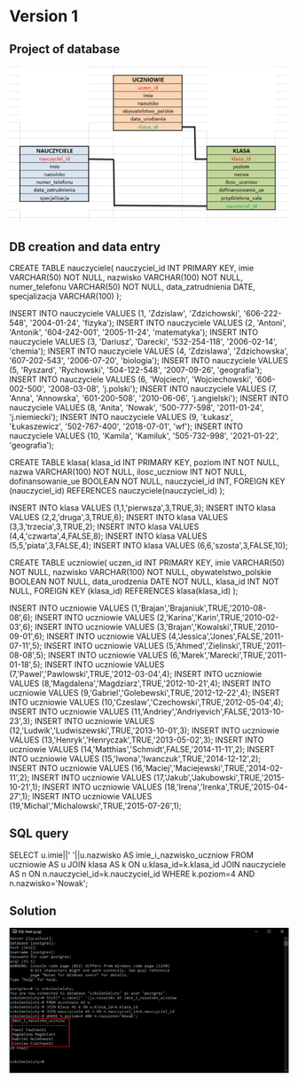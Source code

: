 # **Version 1**




## Project of database

![Version 1](https://github.com/pawelhachula/PostgreSQL/blob/main/Version%201/DB_project_1.png)


## DB creation and data entry

CREATE TABLE nauczyciele(
nauczyciel_id INT PRIMARY KEY,
imie VARCHAR(50) NOT NULL,
nazwisko VARCHAR(100) NOT NULL,
numer_telefonu VARCHAR(50) NOT NULL,
data_zatrudnienia DATE,
specjalizacja VARCHAR(100)
);

INSERT INTO nauczyciele VALUES (1, 'Zdzislaw', 'Zdzichowski', '606-222-548', '2004-01-24', 'fizyka');
INSERT INTO nauczyciele VALUES (2, 'Antoni', 'Antonik', '604-242-001', '2005-11-24', 'matematyka');
INSERT INTO nauczyciele VALUES (3, 'Dariusz', 'Darecki', '532-254-118', '2006-02-14', 'chemia');
INSERT INTO nauczyciele VALUES (4, 'Zdzislawa', 'Zdzichowska', '607-202-543', '2006-07-20', 'biologia');
INSERT INTO nauczyciele VALUES (5, 'Ryszard', 'Rychowski', '504-122-548', '2007-09-26', 'geografia');
INSERT INTO nauczyciele VALUES (6, 'Wojciech', 'Wojciechowski', '606-002-500', '2008-03-08', 'j.polski');
INSERT INTO nauczyciele VALUES (7, 'Anna', 'Annowska', '601-200-508', '2010-06-06', 'j.angielski');
INSERT INTO nauczyciele VALUES (8, 'Anita', 'Nowak', '500-777-598', '2011-01-24', 'j.niemiecki');
INSERT INTO nauczyciele VALUES (9, 'Łukasz', 'Łukaszewicz', '502-767-400', '2018-07-01', 'wf');
INSERT INTO nauczyciele VALUES (10, 'Kamila', 'Kamiluk', '505-732-998', '2021-01-22', 'geografia');

CREATE TABLE klasa(
klasa_id INT PRIMARY KEY,
poziom INT NOT NULL,
nazwa VARCHAR(100) NOT NULL,
ilosc_uczniow INT NOT NULL,
dofinansowanie_ue BOOLEAN NOT NULL,
nauczyciel_id INT, 
FOREIGN KEY (nauczyciel_id) REFERENCES nauczyciele(nauczyciel_id)
);

INSERT INTO klasa VALUES (1,1,'pierwsza',3,TRUE,3);
INSERT INTO klasa VALUES (2,2,'druga',3,TRUE,6);
INSERT INTO klasa VALUES (3,3,'trzecia',3,TRUE,2);
INSERT INTO klasa VALUES (4,4,'czwarta',4,FALSE,8);
INSERT INTO klasa VALUES (5,5,'piata',3,FALSE,4);
INSERT INTO klasa VALUES (6,6,'szosta',3,FALSE,10);

CREATE TABLE uczniowie(
uczen_id INT PRIMARY KEY,
imie VARCHAR(50) NOT NULL,
nazwisko VARCHAR(100) NOT NULL,
obywatelstwo_polskie BOOLEAN NOT NULL,
data_urodzenia DATE NOT NULL,
klasa_id INT NOT NULL,
FOREIGN KEY (klasa_id) REFERENCES klasa(klasa_id)
);

INSERT INTO uczniowie VALUES (1,'Brajan','Brajaniuk',TRUE,'2010-08-08',6);
INSERT INTO uczniowie VALUES (2,'Karina','Karin',TRUE,'2010-02-03',6);
INSERT INTO uczniowie VALUES (3,'Brajan','Kowalski',TRUE,'2010-09-01',6);
INSERT INTO uczniowie VALUES (4,'Jessica','Jones',FALSE,'2011-07-11',5);
INSERT INTO uczniowie VALUES (5,'Ahmed','Zielinski',TRUE,'2011-08-08',5);
INSERT INTO uczniowie VALUES (6,'Marek','Marecki',TRUE,'2011-01-18',5);
INSERT INTO uczniowie VALUES (7,'Pawel','Pawlowski',TRUE,'2012-03-04',4);
INSERT INTO uczniowie VALUES (8,'Magdalena','Magdziarz',TRUE,'2012-10-21',4);
INSERT INTO uczniowie VALUES (9,'Gabriel','Golebewski',TRUE,'2012-12-22',4);
INSERT INTO uczniowie VALUES (10,'Czeslaw','Czechowski',TRUE,'2012-05-04',4);
INSERT INTO uczniowie VALUES (11,'Andriey','Andriyevich',FALSE,'2013-10-23',3);
INSERT INTO uczniowie VALUES (12,'Ludwik','Ludwiszewski',TRUE,'2013-10-01',3);
INSERT INTO uczniowie VALUES (13,'Henryk','Henryczak',TRUE,'2013-05-02',3);
INSERT INTO uczniowie VALUES (14,'Matthias','Schmidt',FALSE,'2014-11-11',2);
INSERT INTO uczniowie VALUES (15,'Iwona','Iwanczuk',TRUE,'2014-12-12',2);
INSERT INTO uczniowie VALUES (16,'Maciej','Maciejewski',TRUE,'2014-02-11',2);
INSERT INTO uczniowie VALUES (17,'Jakub','Jakubowski',TRUE,'2015-10-21',1);
INSERT INTO uczniowie VALUES (18,'Irena','Irenka',TRUE,'2015-04-27',1);
INSERT INTO uczniowie VALUES (19,'Michal','Michalowski',TRUE,'2015-07-26',1);

 

## SQL query

SELECT u.imie||' '||u.nazwisko AS imie_i_nazwisko_uczniow
FROM uczniowie AS u
JOIN klasa AS k ON u.klasa_id=k.klasa_id
JOIN nauczyciele AS n ON n.nauczyciel_id=k.nauczyciel_id
WHERE k.poziom=4 AND n.nazwisko='Nowak';


## Solution

![Solution](https://github.com/pawelhachula/PostgreSQL/blob/main/Version%201/Solution_1.png)
